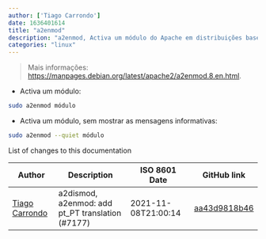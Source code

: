 ```yaml
---
author: ['Tiago Carrondo']
date: 1636401614
title: "a2enmod"
description: "a2enmod, Activa um módulo do Apache em distribuições baseadas em Debian."
categories: "linux"
---
```

> Mais informações: <https://manpages.debian.org/latest/apache2/a2enmod.8.en.html>.

- Activa um módulo:

```bash
sudo a2enmod módulo
```

- Activa um módulo, sem mostrar as mensagens informativas:

```bash
sudo a2enmod --quiet módulo
```
List of changes to this documentation


Author | Description | ISO 8601 Date | GitHub link
------|-----|-----|-----
[Tiago Carrondo](mailto:2323546+tcarrondo@users.noreply.github.com) | a2dismod, a2enmod: add pt_PT translation (#7177) | 2021-11-08T21:00:14 | [aa43d9818b46](https://github.com/tldr-pages/tldr/commit/aa43d9818b46cd25c5ceac43302c3130cf7b8649)

